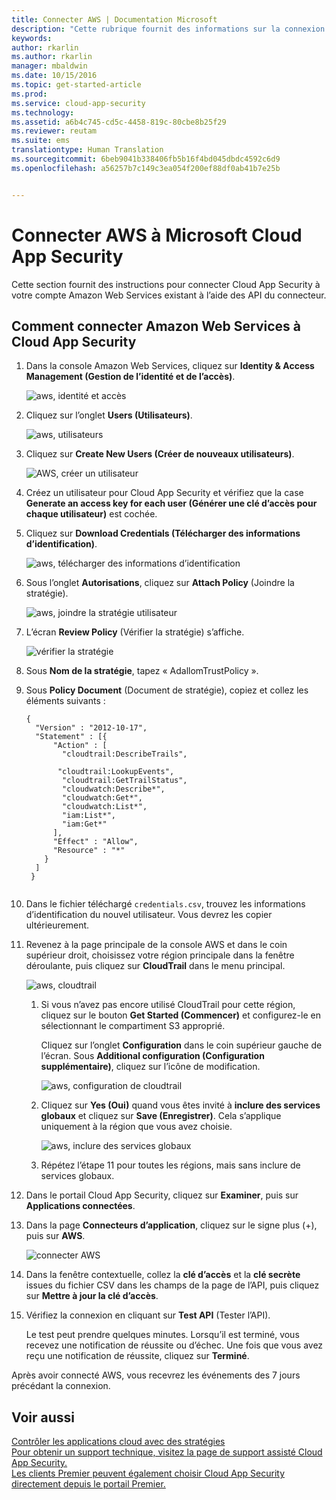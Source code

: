 ```yaml
---
title: Connecter AWS | Documentation Microsoft
description: "Cette rubrique fournit des informations sur la connexion de votre application AWS à Cloud App Security à l’aide du connecteur API."
keywords: 
author: rkarlin
ms.author: rkarlin
manager: mbaldwin
ms.date: 10/15/2016
ms.topic: get-started-article
ms.prod: 
ms.service: cloud-app-security
ms.technology: 
ms.assetid: a6b4c745-cd5c-4458-819c-80cbe8b25f29
ms.reviewer: reutam
ms.suite: ems
translationtype: Human Translation
ms.sourcegitcommit: 6beb9041b338406fb5b16f4bd045dbdc4592c6d9
ms.openlocfilehash: a56257b7c149c3ea054f200ef88df0ab41b7e25b


---
```


# <a name="connect-aws-to-microsoft-cloud-app-security"></a>Connecter AWS à Microsoft Cloud App Security
Cette section fournit des instructions pour connecter Cloud App Security à votre compte Amazon Web Services existant à l’aide des API du connecteur.  
  
## <a name="how-to-connect-amazon-web-services-to-cloud-app-security"></a>Comment connecter Amazon Web Services à Cloud App Security  
  
1.  Dans la console Amazon Web Services, cliquez sur **Identity & Access Management (Gestion de l’identité et de l’accès)**.  
  
     ![aws, identité et accès](./media/aws-identity-and-access.png "aws identity and access")  
  
2.  Cliquez sur l’onglet **Users (Utilisateurs)**.  
  
     ![aws, utilisateurs](./media/aws-users.png "aws users")  
  
3.  Cliquez sur **Create New Users (Créer de nouveaux utilisateurs)**.  
  
     ![AWS, créer un utilisateur](./media/aws-create-user.png "AWS create user")  
  
4.  Créez un utilisateur pour Cloud App Security et vérifiez que la case **Generate an access key for each user (Générer une clé d’accès pour chaque utilisateur)** est cochée.  
  
5.  Cliquez sur **Download Credentials (Télécharger des informations d’identification)**.  
  
     ![aws, télécharger des informations d’identification](./media/aws-dl-cred.png "aws dl cred")  
  
6.  Sous l’onglet **Autorisations**, cliquez sur **Attach Policy** (Joindre la stratégie).  
  
     ![aws, joindre la stratégie utilisateur](./media/aws-attach-user-policy.png "aws attach user policy")  
  
7.  L’écran **Review Policy** (Vérifier la stratégie) s’affiche.
 
     ![vérifier la stratégie](./media/aws-review-policy.png "aws review policy")  
  

8. Sous **Nom de la stratégie**, tapez « AdallomTrustPolicy ». 
10. Sous **Policy Document** (Document de stratégie), copiez et collez les éléments suivants :  
  
    ```     
    {  
      "Version" : "2012-10-17",  
      "Statement" : [{  
          "Action" : [  
            "cloudtrail:DescribeTrails",  
  
           "cloudtrail:LookupEvents",  
            "cloudtrail:GetTrailStatus",  
            "cloudwatch:Describe*",  
            "cloudwatch:Get*",  
            "cloudwatch:List*",  
            "iam:List*",  
            "iam:Get*"  
          ],  
          "Effect" : "Allow",  
          "Resource" : "*"  
        }  
      ]  
     }  
  
    ```  
  
9. Dans le fichier téléchargé `credentials.csv`, trouvez les informations d’identification du nouvel utilisateur. Vous devrez les copier ultérieurement.  
  
10. Revenez à la page principale de la console AWS et dans le coin supérieur droit, choisissez votre région principale dans la fenêtre déroulante, puis cliquez sur **CloudTrail** dans le menu principal.  
  
     ![aws, cloudtrail](./media/aws-cloudtrail.png "aws cloudtrail")  
  
    1.  Si vous n’avez pas encore utilisé CloudTrail pour cette région, cliquez sur le bouton **Get Started (Commencer)** et configurez-le en sélectionnant le compartiment S3 approprié.  
  
         Cliquez sur l’onglet **Configuration** dans le coin supérieur gauche de l’écran. Sous **Additional configuration (Configuration supplémentaire)**, cliquez sur l’icône de modification.  
  
         ![aws, configuration de cloudtrail](./media/aws-cloudtrail-config.png "aws cloudtrail config")  
  
    2.  Cliquez sur **Yes (Oui)** quand vous êtes invité à **inclure des services globaux** et cliquez sur **Save (Enregistrer)**. Cela s’applique uniquement à la région que vous avez choisie.  
  
         ![aws, inclure des services globaux](./media/aws-include-global-svc.png "aws include global svc")  
  
    3.  Répétez l’étape 11 pour toutes les régions, mais sans inclure de services globaux.  
  
11. Dans le portail Cloud App Security, cliquez sur **Examiner**, puis sur **Applications connectées**.  
  
12. Dans la page **Connecteurs d’application**, cliquez sur le signe plus (+), puis sur **AWS**.  
  
     ![connecter AWS](./media/connect-aws.png "connect AWS")  
  
13. Dans la fenêtre contextuelle, collez la **clé d’accès** et la **clé secrète** issues du fichier CSV dans les champs de la page de l’API, puis cliquez sur **Mettre à jour la clé d’accès**.  
  
14. Vérifiez la connexion en cliquant sur **Test API** (Tester l’API).  
  
     Le test peut prendre quelques minutes. Lorsqu’il est terminé, vous recevez une notification de réussite ou d’échec. Une fois que vous avez reçu une notification de réussite, cliquez sur **Terminé**.  
  
Après avoir connecté AWS, vous recevrez les événements des 7 jours précédant la connexion.
  
## <a name="see-also"></a>Voir aussi  
[Contrôler les applications cloud avec des stratégies](control-cloud-apps-with-policies.md)   
[Pour obtenir un support technique, visitez la page de support assisté Cloud App Security.](http://support.microsoft.com/oas/default.aspx?prid=16031)   
[Les clients Premier peuvent également choisir Cloud App Security directement depuis le portail Premier.](https://premier.microsoft.com/)  
  
  


<!--HONumber=Nov16_HO5-->


